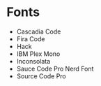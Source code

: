 # Fonts

- Cascadia Code
- Fira Code
- Hack
- IBM Plex Mono
- Inconsolata
- Sauce Code Pro Nerd Font
- Source Code Pro
